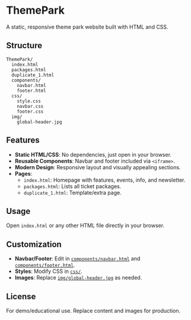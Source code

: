 # ThemePark

A static, responsive theme park website built with HTML and CSS.

## Structure

```
ThemePark/
  index.html
  packages.html
  duplicate_1.html
  components/
    navbar.html
    footer.html
  css/
    style.css
    navbar.css
    footer.css
  img/
    global-header.jpg
```

## Features

- **Static HTML/CSS**: No dependencies, just open in your browser.
- **Reusable Components**: Navbar and footer included via `<iframe>`.
- **Modern Design**: Responsive layout and visually appealing sections.
- **Pages**:
  - `index.html`: Homepage with features, events, info, and newsletter.
  - `packages.html`: Lists all ticket packages.
  - `duplicate_1.html`: Template/extra page.

## Usage

Open `index.html` or any other HTML file directly in your browser.

## Customization

- **Navbar/Footer**: Edit in [`components/navbar.html`](ThemePark/components/navbar.html) and [`components/footer.html`](ThemePark/components/footer.html).
- **Styles**: Modify CSS in [`css/`](ThemePark/css/).
- **Images**: Replace [`img/global-header.jpg`](ThemePark/img/global-header.jpg) as needed.

## License

For demo/educational use. Replace content and images for production.